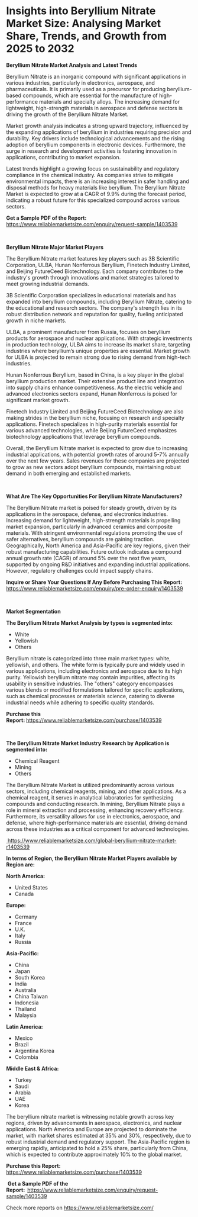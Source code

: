 <p><h1>Insights into Beryllium Nitrate Market Size: Analysing Market Share, Trends, and Growth from 2025 to 2032</h1></p><p><strong>Beryllium Nitrate Market Analysis and Latest Trends</strong></p>
<p><p>Beryllium Nitrate is an inorganic compound with significant applications in various industries, particularly in electronics, aerospace, and pharmaceuticals. It is primarily used as a precursor for producing beryllium-based compounds, which are essential for the manufacture of high-performance materials and specialty alloys. The increasing demand for lightweight, high-strength materials in aerospace and defense sectors is driving the growth of the Beryllium Nitrate Market.</p><p>Market growth analysis indicates a strong upward trajectory, influenced by the expanding applications of beryllium in industries requiring precision and durability. Key drivers include technological advancements and the rising adoption of beryllium components in electronic devices. Furthermore, the surge in research and development activities is fostering innovation in applications, contributing to market expansion.</p><p>Latest trends highlight a growing focus on sustainability and regulatory compliance in the chemical industry. As companies strive to mitigate environmental impacts, there is an increasing interest in safer handling and disposal methods for heavy materials like beryllium. The Beryllium Nitrate Market is expected to grow at a CAGR of 9.9% during the forecast period, indicating a robust future for this specialized compound across various sectors.</p></p>
<p><strong>Get a Sample PDF of the Report:&nbsp;</strong> <a href="https://www.reliablemarketsize.com/enquiry/request-sample/1403539?utm_campaign=2444&utm_medium=2&utm_source=Github&utm_content=ia&utm_term=28032025&utm_id=beryllium-nitrate">https://www.reliablemarketsize.com/enquiry/request-sample/1403539</a></p>
<p>&nbsp;</p>
<p><strong>Beryllium Nitrate Major Market Players</strong></p>
<p><p>The Beryllium Nitrate market features key players such as 3B Scientific Corporation, ULBA, Hunan Nonferrous Beryllium, Finetech Industry Limited, and Beijing FutureCeed Biotechnology. Each company contributes to the industry's growth through innovations and market strategies tailored to meet growing industrial demands.</p><p>3B Scientific Corporation specializes in educational materials and has expanded into beryllium compounds, including Beryllium Nitrate, catering to the educational and research sectors. The company's strength lies in its robust distribution network and reputation for quality, fueling anticipated growth in niche markets.</p><p>ULBA, a prominent manufacturer from Russia, focuses on beryllium products for aerospace and nuclear applications. With strategic investments in production technology, ULBA aims to increase its market share, targeting industries where beryllium’s unique properties are essential. Market growth for ULBA is projected to remain strong due to rising demand from high-tech industries.</p><p>Hunan Nonferrous Beryllium, based in China, is a key player in the global beryllium production market. Their extensive product line and integration into supply chains enhance competitiveness. As the electric vehicle and advanced electronics sectors expand, Hunan Nonferrous is poised for significant market growth.</p><p>Finetech Industry Limited and Beijing FutureCeed Biotechnology are also making strides in the beryllium niche, focusing on research and specialty applications. Finetech specializes in high-purity materials essential for various advanced technologies, while Beijing FutureCeed emphasizes biotechnology applications that leverage beryllium compounds.</p><p>Overall, the Beryllium Nitrate market is expected to grow due to increasing industrial applications, with potential growth rates of around 5-7% annually over the next few years. Sales revenues for these companies are projected to grow as new sectors adopt beryllium compounds, maintaining robust demand in both emerging and established markets.</p></p>
<p>&nbsp;</p>
<p><strong>What Are The Key Opportunities For Beryllium Nitrate Manufacturers?</strong></p>
<p><p>The Beryllium Nitrate market is poised for steady growth, driven by its applications in the aerospace, defense, and electronics industries. Increasing demand for lightweight, high-strength materials is propelling market expansion, particularly in advanced ceramics and composite materials. With stringent environmental regulations promoting the use of safer alternatives, beryllium compounds are gaining traction. Geographically, North America and Asia-Pacific are key regions, given their robust manufacturing capabilities. Future outlook indicates a compound annual growth rate (CAGR) of around 5% over the next five years, supported by ongoing R&D initiatives and expanding industrial applications. However, regulatory challenges could impact supply chains.</p></p>
<p><strong>Inquire or Share Your Questions If Any Before Purchasing This Report:</strong> <a href="https://www.reliablemarketsize.com/enquiry/pre-order-enquiry/1403539?utm_campaign=2444&utm_medium=2&utm_source=Github&utm_content=ia&utm_term=28032025&utm_id=beryllium-nitrate">https://www.reliablemarketsize.com/enquiry/pre-order-enquiry/1403539</a></p>
<p>&nbsp;</p>
<p><strong>Market Segmentation</strong></p>
<p><strong>The Beryllium Nitrate Market Analysis by types is segmented into:</strong></p>
<p><ul><li>White</li><li>Yellowish</li><li>Others</li></ul></p>
<p><p>Beryllium nitrate is categorized into three main market types: white, yellowish, and others. The white form is typically pure and widely used in various applications, including electronics and aerospace due to its high purity. Yellowish beryllium nitrate may contain impurities, affecting its usability in sensitive industries. The "others" category encompasses various blends or modified formulations tailored for specific applications, such as chemical processes or materials science, catering to diverse industrial needs while adhering to specific quality standards.</p></p>
<p><strong>Purchase this Report:&nbsp;</strong><a href="https://www.reliablemarketsize.com/purchase/1403539?utm_campaign=2444&utm_medium=2&utm_source=Github&utm_content=ia&utm_term=28032025&utm_id=beryllium-nitrate">https://www.reliablemarketsize.com/purchase/1403539</a></p>
<p>&nbsp;</p>
<p><strong>The Beryllium Nitrate Market Industry Research by Application is segmented into:</strong></p>
<p><ul><li>Chemical Reagent</li><li>Mining</li><li>Others</li></ul></p>
<p><p>The Beryllium Nitrate Market is utilized predominantly across various sectors, including chemical reagents, mining, and other applications. As a chemical reagent, it serves in analytical laboratories for synthesizing compounds and conducting research. In mining, Beryllium Nitrate plays a role in mineral extraction and processing, enhancing recovery efficiency. Furthermore, its versatility allows for use in electronics, aerospace, and defense, where high-performance materials are essential, driving demand across these industries as a critical component for advanced technologies.</p></p>
<p><a href="https://www.reliablemarketsize.com/global-beryllium-nitrate-market-r1403539?utm_campaign=2444&utm_medium=2&utm_source=Github&utm_content=ia&utm_term=28032025&utm_id=beryllium-nitrate">&nbsp;https://www.reliablemarketsize.com/global-beryllium-nitrate-market-r1403539</a></p>
<p><strong>In terms of Region, the Beryllium Nitrate Market Players available by Region are:</strong></p>
<p>
    <p> <strong> North America: </strong>
        <ul>
            <li>United States</li>
            <li>Canada</li>
        </ul>
        </p> 
    <p> <strong> Europe: </strong>
        <ul>
            <li>Germany</li>
            <li>France</li>
            <li>U.K.</li>
            <li>Italy</li>
            <li>Russia</li>
        </ul>
        </p> 
    <p> <strong> Asia-Pacific: </strong>
        <ul>
            <li>China</li>
            <li>Japan</li>
            <li>South Korea</li>
            <li>India</li>
            <li>Australia</li>
            <li>China Taiwan</li>
            <li>Indonesia</li>
            <li>Thailand</li>
            <li>Malaysia</li>
        </ul>
        </p> 
    <p> <strong> Latin America: </strong>
        <ul>
            <li>Mexico</li>
            <li>Brazil</li>
            <li>Argentina Korea</li>
            <li>Colombia</li>
        </ul>
        </p> 
    <p> <strong> Middle East & Africa: </strong>
        <ul>
            <li>Turkey</li>
            <li>Saudi</li>
            <li>Arabia</li>
            <li>UAE</li>
            <li>Korea</li>
        </ul>
    </p>
    </p>
<p><p>The beryllium nitrate market is witnessing notable growth across key regions, driven by advancements in aerospace, electronics, and nuclear applications. North America and Europe are projected to dominate the market, with market shares estimated at 35% and 30%, respectively, due to robust industrial demand and regulatory support. The Asia-Pacific region is emerging rapidly, anticipated to hold a 25% share, particularly from China, which is expected to contribute approximately 10% to the global market.</p></p>
<p><strong>Purchase this Report: </strong><a href="https://www.reliablemarketsize.com/purchase/1403539?utm_campaign=2444&utm_medium=2&utm_source=Github&utm_content=ia&utm_term=28032025&utm_id=beryllium-nitrate">https://www.reliablemarketsize.com/purchase/1403539</a></p>
<p>&nbsp;<strong>Get a Sample PDF of the Report:&nbsp;&nbsp;</strong><a href="https://www.reliablemarketsize.com/enquiry/request-sample/1403539?utm_campaign=2444&utm_medium=2&utm_source=Github&utm_content=ia&utm_term=28032025&utm_id=beryllium-nitrate">https://www.reliablemarketsize.com/enquiry/request-sample/1403539</a></p>
<p><strong></strong></p>
<p>Check more reports on <a href="https://www.reliablemarketsize.com/?utm_campaign=2444&utm_medium=2&utm_source=Github&utm_content=ia&utm_term=28032025&utm_id=beryllium-nitrate">https://www.reliablemarketsize.com/</a></p>